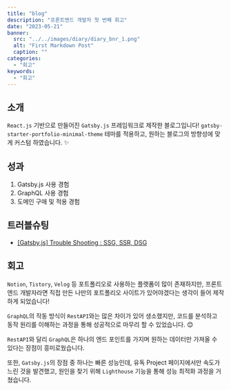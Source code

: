 ```yaml
---
title: "blog"
description: "프론트엔드 개발자 첫 번째 회고"
date: "2023-05-21"
banner:
  src: "../../images/diary/diary_bnr_1.png"
  alt: "First Markdown Post"
  caption: ""
categories:
  - "회고"
keywords:
  - "회고"
---
```


## 소개

`React.js` 기반으로 만들어진 `Gatsby.js` 프레임워크로 제작한 블로그입니다! `gatsby-starter-portfolio-minimal-theme` 테마를 적용하고, 원하는 블로그의 방향성에 맞게 커스텀 하였습니다. ✨

## 성과

1. Gatsby.js 사용 경험
2. GraphQL 사용 경험
3. 도메인 구매 및 적용 경험

## 트러블슈팅

- [[Gatsby.js] Trouble Shooting : SSG, SSR, DSG](https://velog.io/@yr1m/Gatsby.js-Trouble-Shooting-SSG-SSR-DSG)

## 회고

`Notion`, `Tistory`, `Velog` 등 포트폴리오로 사용하는 플랫폼이 많이 존재하지만, 프론트엔드 개발자라면 직접 만든 나만의 포트폴리오 사이트가 있어야겠다는 생각이 들어 제작하게 되었습니다!

`GraphQL`의 작동 방식이 `RestAPI`와는 많은 차이가 있어 생소했지만, 코드를 분석하고 동작 원리를 이해하는 과정을 통해 성공적으로 마무리 할 수 있었습니다. 😊

`RestAPI`와 달리 `GraphQL`은 하나의 엔드 포인트를 가지며 원하는 데이터만 가져올 수 있다는 장점이 흥미로웠습니다.

또한, `Gatsby.js`의 장점 중 하나는 빠른 성능인데, 유독 Project 페이지에서만 속도가 느린 것을 발견했고, 원인을 찾기 위해 `Lighthouse` 기능을 통해 성능 최적화 과정을 거쳤습니다.
